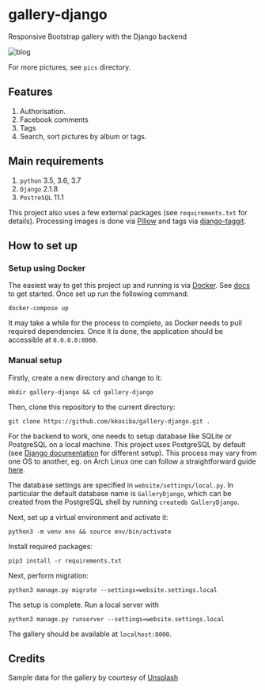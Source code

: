 # gallery-django
Responsive Bootstrap gallery with the Django backend

 ![blog](https://github.com/ncunx/django-gallery/blob/master/pics/sample.png)

For more pictures, see `pics` directory.

Features
--------

1. Authorisation.
3. Facebook comments
4. Tags
5. Search, sort pictures by album or tags.


Main requirements
------------

1. `python` 3.5, 3.6, 3.7
2. `Django` 2.1.8
3. `PostreSQL` 11.1

This project also uses a few external packages (see `requirements.txt` for details). Processing images is done via [Pillow](https://github.com/python-pillow/Pillow) and tags via [django-taggit](https://github.com/alex/django-taggit).


## How to set up

### Setup using Docker

The easiest way to get this project up and running is via [Docker](https://www.docker.com/). See [docs](https://docs.docker.com/get-started/) to get started. Once set up run the following command:

`docker-compose up`

It may take a while for the process to complete, as Docker needs to pull required dependencies. Once it is done, the application should be accessible at `0.0.0.0:8000`. 

### Manual setup

Firstly, create a new directory and change to it:

`mkdir gallery-django && cd gallery-django`

Then, clone this repository to the current directory:

`git clone https://github.com/kkosiba/gallery-django.git .`


For the backend to work, one needs to setup database like SQLite or PostgreSQL on a local machine. This project uses PostgreSQL by default (see [Django documentation](https://docs.djangoproject.com/en/2.1/ref/settings/#databases) for different setup). This process may vary from one OS to another, eg. on Arch Linux one can follow a straightforward guide [here](https://wiki.archlinux.org/index.php/PostgreSQL).

The database settings are specified in `website/settings/local.py`. In particular the default database name is `GalleryDjango`, which can be created from the PostgreSQL shell by running `createdb GalleryDjango`.


Next, set up a virtual environment and activate it:

`python3 -m venv env && source env/bin/activate`

Install required packages:

`pip3 install -r requirements.txt`

Next, perform migration:

`python3 manage.py migrate --settings=website.settings.local`

The setup is complete. Run a local server with

`python3 manage.py runserver --settings=website.settings.local`

The gallery should be available at `localhost:8000`.

## Credits

Sample data for the gallery by courtesy of [Unsplash](https://unsplash.com/)